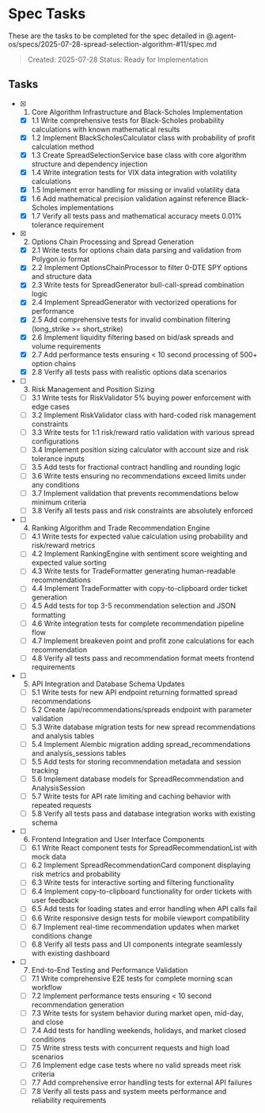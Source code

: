 # Spec Tasks

These are the tasks to be completed for the spec detailed in @.agent-os/specs/2025-07-28-spread-selection-algorithm-#11/spec.md

> Created: 2025-07-28
> Status: Ready for Implementation

## Tasks

- [x] 1. Core Algorithm Infrastructure and Black-Scholes Implementation
	- [x] 1.1 Write comprehensive tests for Black-Scholes probability calculations with known mathematical results
	- [x] 1.2 Implement BlackScholesCalculator class with probability of profit calculation method
	- [x] 1.3 Create SpreadSelectionService base class with core algorithm structure and dependency injection
	- [x] 1.4 Write integration tests for VIX data integration with volatility calculations
	- [x] 1.5 Implement error handling for missing or invalid volatility data
	- [x] 1.6 Add mathematical precision validation against reference Black-Scholes implementations
	- [x] 1.7 Verify all tests pass and mathematical accuracy meets 0.01% tolerance requirement

- [x] 2. Options Chain Processing and Spread Generation
	- [x] 2.1 Write tests for options chain data parsing and validation from Polygon.io format
	- [x] 2.2 Implement OptionsChainProcessor to filter 0-DTE SPY options and structure data
	- [x] 2.3 Write tests for SpreadGenerator bull-call-spread combination logic
	- [x] 2.4 Implement SpreadGenerator with vectorized operations for performance
	- [x] 2.5 Add comprehensive tests for invalid combination filtering (long_strike >= short_strike)
	- [x] 2.6 Implement liquidity filtering based on bid/ask spreads and volume requirements
	- [x] 2.7 Add performance tests ensuring < 10 second processing of 500+ option chains
	- [x] 2.8 Verify all tests pass with realistic options data scenarios

- [ ] 3. Risk Management and Position Sizing
	- [ ] 3.1 Write tests for RiskValidator 5% buying power enforcement with edge cases
	- [ ] 3.2 Implement RiskValidator class with hard-coded risk management constraints
	- [ ] 3.3 Write tests for 1:1 risk/reward ratio validation with various spread configurations
	- [ ] 3.4 Implement position sizing calculator with account size and risk tolerance inputs
	- [ ] 3.5 Add tests for fractional contract handling and rounding logic
	- [ ] 3.6 Write tests ensuring no recommendations exceed limits under any conditions
	- [ ] 3.7 Implement validation that prevents recommendations below minimum criteria
	- [ ] 3.8 Verify all tests pass and risk constraints are absolutely enforced

- [ ] 4. Ranking Algorithm and Trade Recommendation Engine
	- [ ] 4.1 Write tests for expected value calculation using probability and risk/reward metrics
	- [ ] 4.2 Implement RankingEngine with sentiment score weighting and expected value sorting
	- [ ] 4.3 Write tests for TradeFormatter generating human-readable recommendations
	- [ ] 4.4 Implement TradeFormatter with copy-to-clipboard order ticket generation
	- [ ] 4.5 Add tests for top 3-5 recommendation selection and JSON formatting
	- [ ] 4.6 Write integration tests for complete recommendation pipeline flow
	- [ ] 4.7 Implement breakeven point and profit zone calculations for each recommendation
	- [ ] 4.8 Verify all tests pass and recommendation format meets frontend requirements

- [ ] 5. API Integration and Database Schema Updates
	- [ ] 5.1 Write tests for new API endpoint returning formatted spread recommendations
	- [ ] 5.2 Create /api/recommendations/spreads endpoint with parameter validation
	- [ ] 5.3 Write database migration tests for new spread recommendations and analysis tables
	- [ ] 5.4 Implement Alembic migration adding spread_recommendations and analysis_sessions tables
	- [ ] 5.5 Add tests for storing recommendation metadata and session tracking
	- [ ] 5.6 Implement database models for SpreadRecommendation and AnalysisSession
	- [ ] 5.7 Write tests for API rate limiting and caching behavior with repeated requests
	- [ ] 5.8 Verify all tests pass and database integration works with existing schema

- [ ] 6. Frontend Integration and User Interface Components
	- [ ] 6.1 Write React component tests for SpreadRecommendationList with mock data
	- [ ] 6.2 Implement SpreadRecommendationCard component displaying risk metrics and probability
	- [ ] 6.3 Write tests for interactive sorting and filtering functionality
	- [ ] 6.4 Implement copy-to-clipboard functionality for order tickets with user feedback
	- [ ] 6.5 Add tests for loading states and error handling when API calls fail
	- [ ] 6.6 Write responsive design tests for mobile viewport compatibility
	- [ ] 6.7 Implement real-time recommendation updates when market conditions change
	- [ ] 6.8 Verify all tests pass and UI components integrate seamlessly with existing dashboard

- [ ] 7. End-to-End Testing and Performance Validation
	- [ ] 7.1 Write comprehensive E2E tests for complete morning scan workflow
	- [ ] 7.2 Implement performance tests ensuring < 10 second recommendation generation
	- [ ] 7.3 Write tests for system behavior during market open, mid-day, and close
	- [ ] 7.4 Add tests for handling weekends, holidays, and market closed conditions
	- [ ] 7.5 Write stress tests with concurrent requests and high load scenarios
	- [ ] 7.6 Implement edge case tests where no valid spreads meet risk criteria
	- [ ] 7.7 Add comprehensive error handling tests for external API failures
	- [ ] 7.8 Verify all tests pass and system meets performance and reliability requirements